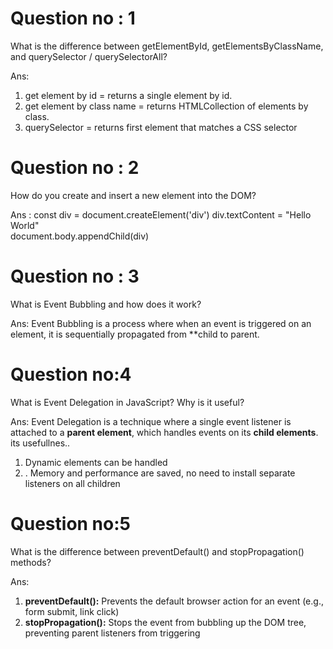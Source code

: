 # Question no : 1
What is the difference between getElementById, getElementsByClassName, and querySelector / querySelectorAll?

Ans:
1. get element by id = returns a single element by id.
2. get element by class name =  returns HTMLCollection of elements by class.
3. querySelector = returns first element that matches a CSS selector


# Question no : 2
How do you create and insert a new element into the DOM?

Ans :
const div = document.createElement('div')
div.textContent = "Hello World"  
document.body.appendChild(div)


# Question no : 3
What is Event Bubbling and how does it work?

Ans:
Event Bubbling is a process where when an event is triggered on an element, it is sequentially propagated from **child to parent.


# Question no:4
What is Event Delegation in JavaScript? Why is it useful?

Ans:
Event Delegation is a technique where a single event listener is attached to a **parent element**, which handles events on its **child elements**.
its usefullnes..
1. Dynamic elements can be handled
2. . Memory and performance are saved, no need to install separate listeners on all children


# Question no:5
What is the difference between preventDefault() and stopPropagation() methods?

Ans:
1.  **preventDefault():** Prevents the default browser action for an event (e.g., form submit, link click)
2. **stopPropagation():** Stops the event from bubbling up the DOM tree, preventing parent listeners from triggering